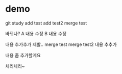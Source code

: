 # demo
git study
add test
add test2
merge test

바뀌나?
A 내용 수정
B 내용 수정

내용 추가추가
제발..
merge test
merge test2
내용 추추가

내용 좀 추가할게요

체리체리~